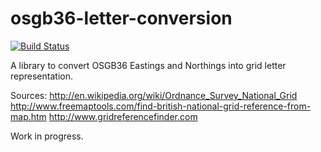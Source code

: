 osgb36-letter-conversion
========================

[![Build Status](https://travis-ci.org/julianghionoiu/osgb36-letter-conversion.svg?branch=master)](https://travis-ci.org/julianghionoiu/osgb36-letter-conversion)

A library to convert OSGB36 Eastings and Northings into grid letter representation.


Sources:
http://en.wikipedia.org/wiki/Ordnance_Survey_National_Grid
http://www.freemaptools.com/find-british-national-grid-reference-from-map.htm
http://www.gridreferencefinder.com


Work in progress.
